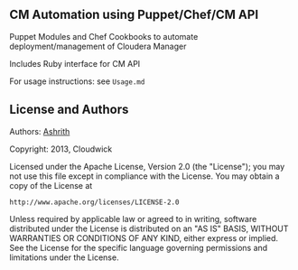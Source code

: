 CM Automation using Puppet/Chef/CM API
--------------------------------------
Puppet Modules and Chef Cookbooks to automate deployment/management of Cloudera Manager

Includes Ruby interface for CM API

For usage instructions: see `Usage.md`

License and Authors
-------------------
Authors: [Ashrith](ashrith@cloudwick.com)

Copyright: 2013, Cloudwick

Licensed under the Apache License, Version 2.0 (the "License"); you may not use this file except in compliance with the License. You may obtain a copy of the License at

```
http://www.apache.org/licenses/LICENSE-2.0
```

Unless required by applicable law or agreed to in writing, software distributed under the License is distributed on an "AS IS" BASIS, WITHOUT WARRANTIES OR CONDITIONS OF ANY KIND, either express or implied. See the License for the specific language governing permissions and limitations under the License.